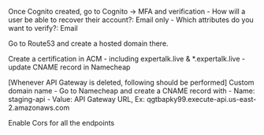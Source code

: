 Once Cognito created, go to Cognito -> MFA and verification
    - How will a user be able to recover their account?: Email only
    - Which attributes do you want to verify?: Email

Go to Route53 and create a hosted domain there.

Create a certification in ACM 
    - including expertalk.live & *.expertalk.live
    - update CNAME record in Namecheap

[Whenever API Gateway is deleted, following should be performed]
Custom domain name
    - Go to Namecheap and create a CNAME record with
        - Name: staging-api
        - Value: API Gateway URL, 
            Ex: qgtbapky99.execute-api.us-east-2.amazonaws.com

Enable Cors for all the endpoints
